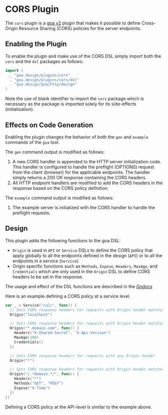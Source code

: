 # CORS Plugin

The `cors` plugin is a [goa v2](https://github.com/goadesign/goa/tree/v2) plugin
that makes it possible to define Cross-Origin Resource Sharing (CORS) policies for
the server endpoints.

## Enabling the Plugin

To enable the plugin and make use of the CORS DSL simply import both the `cors` and
the `dsl` packages as follows:

```go
import (
  _ "goa.design/plugins/cors"
  . "goa.design/plugins/cors/dsl"
  . "goa.design/goa/http/design"
)
```
Note the use of blank identifier to import the `cors` package which is necessary
as the package is imported solely for its side-effects (initialization).

## Effects on Code Generation

Enabling the plugin changes the behavior of both the `gen` and `example` commands
of the `goa` tool.

The `gen` command output is modified as follows:

1. A new CORS handler is appended to the HTTP server initialization code.
   This handler is configured to handle the preflight (OPTIONS) request from the client
   (browser) for the applicable endpoints. The handler simply returns a 200 OK
   response containing the CORS headers.
2. All HTTP endpoint handlers are modified to add the CORS headers in the response
   based on the CORS policy definition.

The `example` command output is modified as follows:

1. The example server is initialized with the CORS handler to handle the preflight
   requests.

## Design

This plugin adds the following functions to the goa DSL:

* `Origin` is used in `API` or `Service` DSLs to define the CORS policy that apply
  globally to all the endpoints defined in the design (`API`) or to all the endpoints
  in a service (`Service`).
* Origin specific functions such as `Methods`, `Expose`, `Headers`, `MaxAge`, and
  `Credentials` which are only used in the `Origin` DSL to define CORS headers to
  be set in the response.

The usage and effect of the DSL functions are described in the [Godocs](https://godoc.org/goa.design/plugins/cors/dsl)

Here is an example defining a CORS policy at a service level.

```go
var _ = Service("calc", func() {
  // Sets CORS response headers for requests with Origin header matching the string "localhost"
  Origin("localhost")

  // Sets CORS response headers for requests with Origin header matching strings ending with ".domain.com" (e.g. "my.domain.com")
  Origin("*.domain.com", func() {
    Headers("X-Shared-Secret", "X-Api-Version")
    MaxAge(100)
    Credentials()
  })

  // Sets CORS response headers for requests with any Origin header
  Origin("*")

  // Sets CORS response headers for requests with Origin header matching the regular expression ".*domain.*"
  Origin("/.*domain.*/", func() {
    Headers("*")
    Methods("GET", "POST")
    Expose("X-Time")
  })
})
```

Defining a CORS policy at the API-level is similar to the example above.
